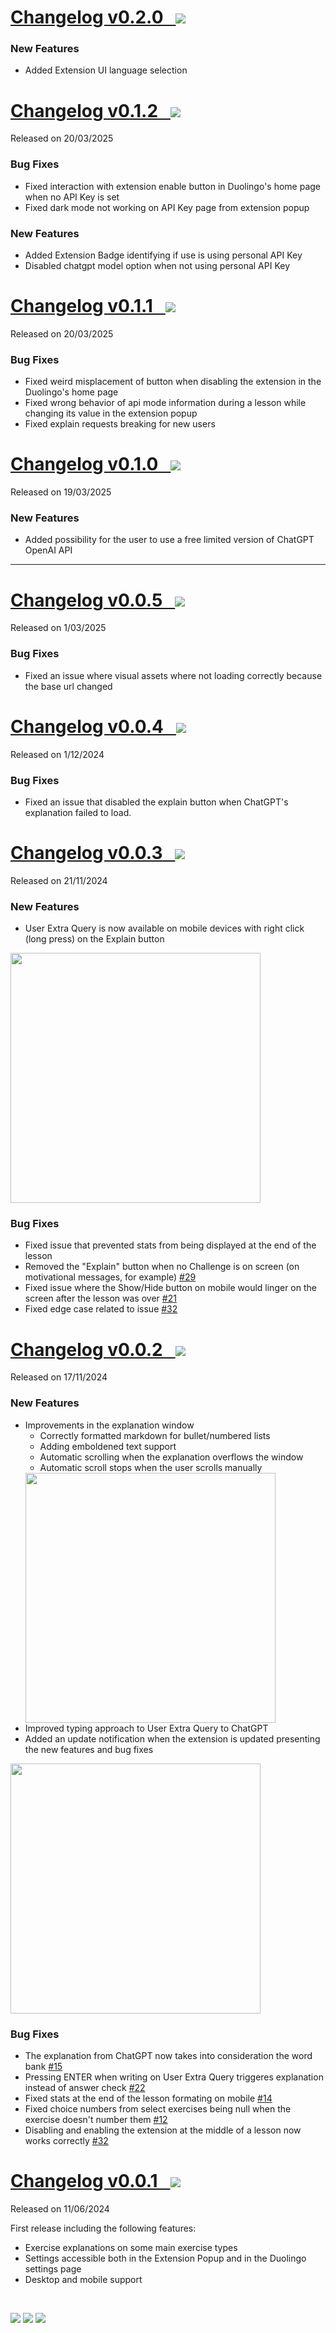 # [Changelog v0.2.0 &nbsp; <img src="https://img.shields.io/badge//Developing-c7a510">](https://github.com/digas99/duo-explained/releases/tag/v0.2.0)

### New Features
- Added Extension UI language selection

# [Changelog v0.1.2 &nbsp; <img src="https://img.shields.io/badge/Latest-0a7fa6">](https://github.com/digas99/duo-explained/releases/tag/v0.1.2)
Released on 20/03/2025

### Bug Fixes
- Fixed interaction with extension enable button in Duolingo's home page when no API Key is set
- Fixed dark mode not working on API Key page from extension popup

### New Features
- Added Extension Badge identifying if use is using personal API Key
- Disabled chatgpt model option when not using personal API Key

# [Changelog v0.1.1 &nbsp; <img src="https://img.shields.io/badge/Released-11ad2e">](https://github.com/digas99/duo-explained/releases/tag/v0.1.1)
Released on 20/03/2025

### Bug Fixes
- Fixed weird misplacement of button when disabling the extension in the Duolingo's home page
- Fixed wrong behavior of api mode information during a lesson while changing its value in the extension popup
- Fixed explain requests breaking for new users

# [Changelog v0.1.0 &nbsp; <img src="https://img.shields.io/badge/Released-11ad2e">](https://github.com/digas99/duo-explained/releases/tag/v0.1.0)
Released on 19/03/2025

### New Features
- Added possibility for the user to use a free limited version of ChatGPT OpenAI API

---

# [Changelog v0.0.5 &nbsp; <img src="https://img.shields.io/badge/Released-11ad2e">](https://github.com/digas99/duo-explained/releases/tag/v0.0.5)
Released on 1/03/2025

### Bug Fixes
- Fixed an issue where visual assets where not loading correctly because the base url changed

# [Changelog v0.0.4 &nbsp; <img src="https://img.shields.io/badge/Released-11ad2e">](https://github.com/digas99/duo-explained/releases/tag/v0.0.4)
Released on 1/12/2024

### Bug Fixes
- Fixed an issue that disabled the explain button when ChatGPT's explanation failed to load.


# [Changelog v0.0.3 &nbsp; <img src="https://img.shields.io/badge/Released-11ad2e">](https://github.com/digas99/duo-explained/releases/tag/v0.0.3)
Released on 21/11/2024

### New Features
- User Extra Query is now available on mobile devices with right click (long press) on the Explain button
<img class="d-cgpt-changelog-demo" src="https://raw.githubusercontent.com/digas99/duo-explained/refs/heads/main/images/changelog/v003/user-extra-query-mobile.gif" width="400px">

### Bug Fixes
- Fixed issue that prevented stats from being displayed at the end of the lesson
- Removed the "Explain" button when no Challenge is on screen (on motivational messages, for example) [#29](https://github.com/digas99/duo-explained/issues/29)
- Fixed issue where the Show/Hide button on mobile would linger on the screen after the lesson was over [#21](https://github.com/digas99/duo-explained/issues/21)
- Fixed edge case related to issue [#32](https://github.com/digas99/duo-explained/issues/32)


# [Changelog v0.0.2 &nbsp; <img src="https://img.shields.io/badge/Released-11ad2e">](https://github.com/digas99/duo-explained/releases/tag/v0.0.2)
Released on 17/11/2024

### New Features
- Improvements in the explanation window
  - Correctly formatted markdown for bullet/numbered lists
  - Adding emboldened text support
  - Automatic scrolling when the explanation overflows the window
  - Automatic scroll stops when the user scrolls manually
  <img class="d-cgpt-changelog-demo" src="https://raw.githubusercontent.com/digas99/duo-explained/refs/heads/main/images/changelog/v002/explain-window-updates.gif" width="400px">
- Improved typing approach to User Extra Query to ChatGPT  
- Added an update notification when the extension is updated presenting the new features and bug fixes
<img class="d-cgpt-changelog-demo" src="https://raw.githubusercontent.com/digas99/duo-explained/refs/heads/main/images/changelog/v002/update-changelog.png" width="400px">

### Bug Fixes
- The explanation from ChatGPT now takes into consideration the word bank [#15](https://github.com/digas99/duo-explained/issues/15) 
- Pressing ENTER when writing on User Extra Query triggeres explanation instead of answer check [#22](https://github.com/digas99/duo-explained/issues/22)
- Fixed stats at the end of the lesson formating on mobile [#14](https://github.com/digas99/duo-explained/issues/14)
- Fixed choice numbers from select exercises being null when the exercise doesn't number them [#12](https://github.com/digas99/duo-explained/issues/12)
- Disabling and enabling the extension at the middle of a lesson now works correctly [#32](https://github.com/digas99/duo-explained/issues/32)

# [Changelog v0.0.1 &nbsp; <img src="https://img.shields.io/badge/Released-11ad2e">](https://github.com/digas99/duo-explained/releases/tag/v0.0.1)
Released on 11/06/2024

First release including the following features:
- Exercise explanations on some main exercise types
- Settings accessible both in the Extension Popup and in the Duolingo settings page
- Desktop and mobile support

<br>

<p>
	<img src="https://img.shields.io/badge/Latest-0a7fa6">
	<img src="https://img.shields.io/badge/Released-11ad2e">
	<img src="https://img.shields.io/badge/Developing-c7a510">
</p>
